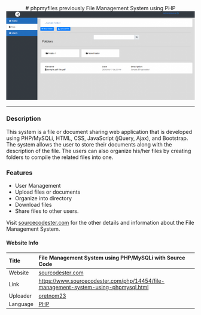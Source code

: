 <div align="center">
# phpmyfiles 
previously File Management System using PHP
  <img src="fms.png" />
  <hr/>
</div>

### Description

This system is a file or document sharing web application that is developed using PHP/MySQLi, HTML, CSS, JavaScript (jQuery, Ajax), and Bootstrap. The system allows the user to store their documents along with the description of the file. The users can also organize his/her files by creating folders to compile the related files into one.

### Features

<ul>
  <li>User Management</li>
  <li>Upload files or documents</li>
  <li>Organize into directory</li>
  <li>Download files</li>
  <li>Share files to other users.</li>
</ul>

Visit [sourcecodester.com](https://www.sourcecodester.com/php/14454/file-management-system-using-phpmysql.html) for the other details and information about the File Management System.

#### Website Info
| Title | File Management System using PHP/MySQLi with Source Code |
|:------|:---------------------------------------------------------|
| Website | [sourcodester.com](https://www.sourcecodester.com/) |
| Link   | https://www.sourcecodester.com/php/14454/file-management-system-using-phpmysql.html |
| Uploader | [oretnom23](https://www.sourcecodester.com/users/tips23)  |
| Language | [PHP](https://www.sourcecodester.com/php) |
